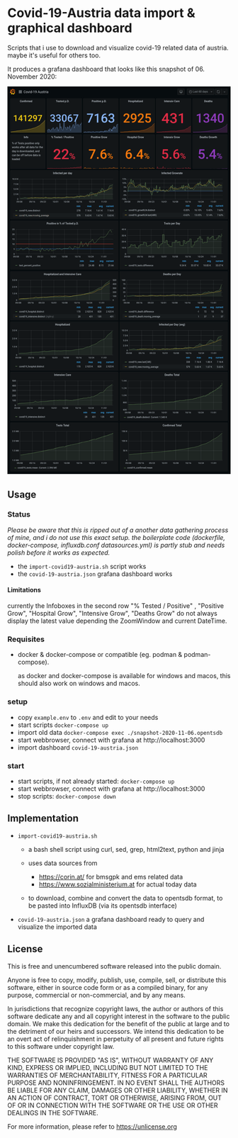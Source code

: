 # Covid-19-Austria data import & graphical dashboard

Scripts that i use to download and visualize covid-19 related data of austria. maybe it's useful for others too.

It produces a grafana dashboard that looks like this snapshot of 06. November 2020:

![Dashboard-Snapshot](dashboard-snapshot-2020-11-06.png)

## Usage

### Status

*Please be aware that this is ripped out of a another data gathering process of mine, and i do not use this exact setup. the boilerplate
code (dockerfile, docker-compose, influxdb.conf datasources.yml) is partly stub and needs polish before it works as expected.*

+ the `import-covid19-austria.sh` script works
+ the `covid-19-austria.json` grafana dashboard works

#### Limitations

currently the Infoboxes in the second row "% Tested / Positive" , "Positive Grow", "Hospital Grow", "Intensive Grow", "Deaths Grow" do not always display the latest value depending the ZoomWindow and current DateTime.

### Requisites

+ docker & docker-compose or compatible (eg. podman & podman-compose).

    as docker and docker-compose is available for windows and macos, this should also work on windows and macos.

### setup

+ copy `example.env` to `.env` and edit to your needs
+ start scripts `docker-compose up`
+ import old data `docker-compose exec ./snapshot-2020-11-06.opentsdb`
+ start webbrowser, connect with grafana at http://localhost:3000
+ import dashboard `covid-19-austria.json`

### start
+ start scripts, if not already started: `docker-compose up`
+ start webbrowser, connect with grafana at http://localhost:3000
+ stop scripts: `docker-compose down`

## Implementation

+ `import-covid19-austria.sh`
    + a bash shell script using curl, sed, grep, html2text, python and jinja

    + uses data sources from
        + https://corin.at/ for bmsgpk and ems related data
        + https://www.sozialministerium.at for actual today data

    + to download, combine and convert the data to opentsdb format, to be pasted into InfluxDB (via its opentsdb interface)

+ `covid-19-austria.json` a grafana dashboard ready to query and visualize the imported data

## License

This is free and unencumbered software released into the public domain.

Anyone is free to copy, modify, publish, use, compile, sell, or
distribute this software, either in source code form or as a compiled
binary, for any purpose, commercial or non-commercial, and by any
means.

In jurisdictions that recognize copyright laws, the author or authors
of this software dedicate any and all copyright interest in the
software to the public domain. We make this dedication for the benefit
of the public at large and to the detriment of our heirs and
successors. We intend this dedication to be an overt act of
relinquishment in perpetuity of all present and future rights to this
software under copyright law.

THE SOFTWARE IS PROVIDED "AS IS", WITHOUT WARRANTY OF ANY KIND,
EXPRESS OR IMPLIED, INCLUDING BUT NOT LIMITED TO THE WARRANTIES OF
MERCHANTABILITY, FITNESS FOR A PARTICULAR PURPOSE AND NONINFRINGEMENT.
IN NO EVENT SHALL THE AUTHORS BE LIABLE FOR ANY CLAIM, DAMAGES OR
OTHER LIABILITY, WHETHER IN AN ACTION OF CONTRACT, TORT OR OTHERWISE,
ARISING FROM, OUT OF OR IN CONNECTION WITH THE SOFTWARE OR THE USE OR
OTHER DEALINGS IN THE SOFTWARE.

For more information, please refer to <https://unlicense.org>
